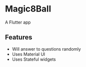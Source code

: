 # Magic8Ball

A  Flutter app

## Features
- Will answer to questions randomly
- Uses Material UI
- Uses Stateful widgets